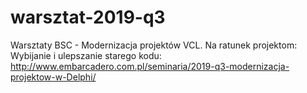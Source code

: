 # warsztat-2019-q3
Warsztaty BSC - Modernizacja projektów VCL. Na ratunek projektom: Wybijanie i ulepszanie starego kodu: http://www.embarcadero.com.pl/seminaria/2019-q3-modernizacja-projektow-w-Delphi/
